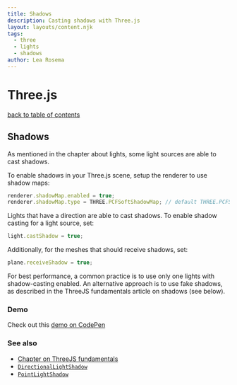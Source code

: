 ```yaml
---
title: Shadows
description: Casting shadows with Three.js
layout: layouts/content.njk
tags:
  - three
  - lights
  - shadows
author: Lea Rosema
---
```


# Three.js

[back to table of contents](../)

## Shadows

As mentioned in the chapter about lights, some light sources are able to cast shadows.

To enable shadows in your Three.js scene, setup the renderer to use shadow maps:

```js
renderer.shadowMap.enabled = true;
renderer.shadowMap.type = THREE.PCFSoftShadowMap; // default THREE.PCFShadowMap
```

Lights that have a direction are able to cast shadows. To enable shadow casting for a light source, set:

```js
light.castShadow = true;
```

Additionally, for the meshes that should receive shadows, set:

```js
plane.receiveShadow = true;
```

For best performance, a common practice is to use only one lights with shadow-casting enabled.
An alternative approach is to use fake shadows, as described in the ThreeJS fundamentals article on shadows (see below).

### Demo

Check out this [demo on CodePen](https://codepen.io/terabaud/pen/LYZKZNV?editors=1010)

### See also

- [Chapter on ThreeJS fundamentals](https://threejsfundamentals.org/threejs/lessons/threejs-shadows.html)
- [`DirectionalLightShadow`](https://threejs.org/docs/index.html#api/en/lights/shadows/DirectionalLightShadow)
- [`PointLightShadow`](https://threejs.org/docs/index.html#api/en/lights/shadows/PointLightShadow)

